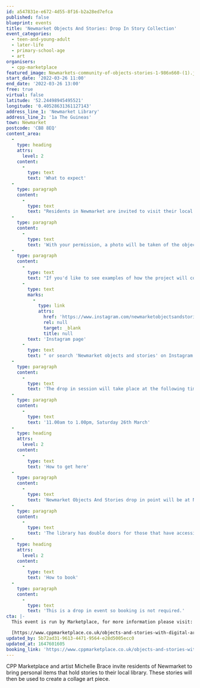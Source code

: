 ```yaml
---
id: a547831e-e672-4d55-8f16-b2a28ed7efca
published: false
blueprint: events
title: 'Newmarket Objects And Stories: Drop In Story Collection'
event_categories:
  - teen-and-young-adult
  - later-life
  - primary-school-age
  - art
organisers:
  - cpp-marketplace
featured_image: Newmarkets-community-of-objects-stories-1-986x660-(1).jpg
start_date: '2022-03-26 11:00'
end_date: '2022-03-26 13:00'
free: true
virtual: false
latitude: '52.24498945495521'
longitude: '0.40528631361127143'
address_line_1: 'Newmarket Library'
address_line_2: '1a The Guineas'
town: Newmarket
postcode: 'CB8 8EQ'
content_area:
  -
    type: heading
    attrs:
      level: 2
    content:
      -
        type: text
        text: 'What to expect'
  -
    type: paragraph
    content:
      -
        type: text
        text: "Residents in Newmarket are invited to visit their local library to take part in a project all about objects that hold a personal story. All you need to do is bring along an item which tells us something about you and who you are.  When you arrive you'll be asked about why this object is special to you and what story does it tell about you. "
  -
    type: paragraph
    content:
      -
        type: text
        text: 'With your permission, a photo will be taken of the object and your story will be recorded. Digital artist, Michelle Brace will then be curating the items into a collage, building a community of objects and stories by local people.'
  -
    type: paragraph
    content:
      -
        type: text
        text: "If you'd like to see examples of how the project will come together then please visit the "
      -
        type: text
        marks:
          -
            type: link
            attrs:
              href: 'https://www.instagram.com/newmarketobjectsandstories/'
              rel: null
              target: _blank
              title: null
        text: 'Instagram page'
      -
        type: text
        text: " or search 'Newmarket objects and stories' on Instagram. "
  -
    type: paragraph
    content:
      -
        type: text
        text: 'The drop in session will take place at the following time and date in the library: '
  -
    type: paragraph
    content:
      -
        type: text
        text: '11.00am to 1.00pm, Saturday 26th March'
  -
    type: heading
    attrs:
      level: 2
    content:
      -
        type: text
        text: 'How to get here'
  -
    type: paragraph
    content:
      -
        type: text
        text: 'Newmarket Objects And Stories drop in point will be at Newmarket Library'
  -
    type: paragraph
    content:
      -
        type: text
        text: 'The library has double doors for those that have accessibility needs'
  -
    type: heading
    attrs:
      level: 2
    content:
      -
        type: text
        text: 'How to book'
  -
    type: paragraph
    content:
      -
        type: text
        text: 'This is a drop in event so booking is not required.'
cta: |-
  This event is run by Marketplace, for more information please visit:

  [https://www.cppmarketplace.co.uk/objects-and-stories-with-digital-artist-michelle-brace/](https://www.cppmarketplace.co.uk/objects-and-stories-with-digital-artist-michelle-brace/)
updated_by: 5b72ad31-9613-4471-9564-e28d5005ecc0
updated_at: 1647601605
booking_link: 'https://www.cppmarketplace.co.uk/objects-and-stories-with-digital-artist-michelle-brace/'
---
```

CPP Marketplace and artist Michelle Brace invite residents of Newmarket to bring personal items that hold stories to their local library. These stories will then be used to create a collage art piece.